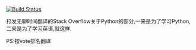 [![Build Status](https://www.gitbook.io/button/status/book/taizilongxu/stackoverflow-about-python)](https://www.gitbook.io/book/taizilongxu/stackoverflow-about-python/activity)

打发无聊时间翻译的Stack Overflow关于Python的部分,一来是为了学习Python,二来是为了学习英语,就这样.

PS:按vote排名翻译
